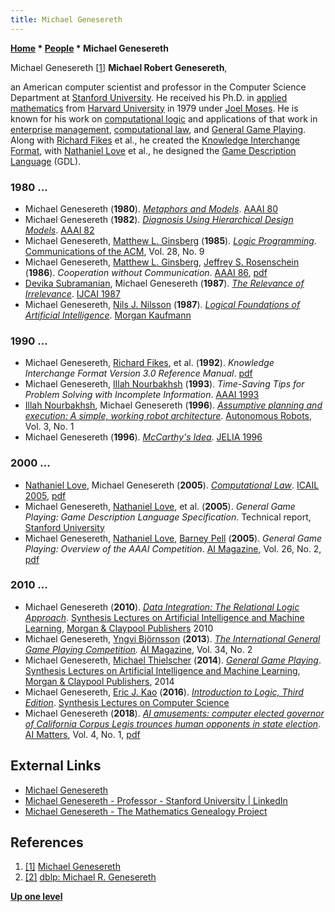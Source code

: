 ```yaml
---
title: Michael Genesereth
---
```

**[Home](Home "Home") \* [People](People "People") \* Michael Genesereth**



 [](http://logic.stanford.edu/people/genesereth/genesereth.html) Michael Genesereth <a id="cite-note-1" href="#cite-ref-1">[1]</a> 
**Michael Robert Genesereth**,  

an American computer scientist and professor in the Computer Science Department at [Stanford University](Stanford_University "Stanford University"). He received his Ph.D. in [applied mathematics](https://en.wikipedia.org/wiki/Applied_mathematics) from [Harvard University](Harvard_University "Harvard University") in 1979 under [Joel Moses](Mathematician#JMoses "Mathematician").
He is known for his work on [computational logic](https://en.wikipedia.org/wiki/Computational_logic) and applications of that work in [enterprise management](https://en.wikipedia.org/wiki/Management), [computational law](https://en.wikipedia.org/wiki/Computational_law), and [General Game Playing](General_Game_Playing "General Game Playing"). 
Along with [Richard Fikes](Richard_Fikes "Richard Fikes") et al., he created the [Knowledge Interchange Format](https://en.wikipedia.org/wiki/Knowledge_Interchange_Format), 
with [Nathaniel Love](index.php?title=Nathaniel_Love&action=edit&redlink=1 "Nathaniel Love (page does not exist)") et al., he designed the [Game Description Language](General_Game_Playing#GDL "General Game Playing") (GDL). 



### 1980 ...


* Michael Genesereth (**1980**). *[Metaphors and Models](https://www.aaai.org/Library/AAAI/1980/aaai80-058.php)*. [AAAI 80](Conferences#AAAI-80 "Conferences")
* Michael Genesereth (**1982**). *[Diagnosis Using Hierarchical Design Models](https://www.aaai.org/Library/AAAI/1982/aaai82-067.php)*. [AAAI 82](Conferences#AAAI-82 "Conferences")
* Michael Genesereth, [Matthew L. Ginsberg](Matthew_L._Ginsberg "Matthew L. Ginsberg") (**1985**). *[Logic Programming](https://dl.acm.org/citation.cfm?id=4287)*. [Communications of the ACM](ACM#Communications "ACM"), Vol. 28, No. 9
* Michael Genesereth, [Matthew L. Ginsberg](Matthew_L._Ginsberg "Matthew L. Ginsberg"), [Jeffrey S. Rosenschein](Mathematician#JSRosenschein "Mathematician") (**1986**). *Cooperation without Communication*. [AAAI 86](Conferences#AAAI-86 "Conferences"), [pdf](http://logic.stanford.edu/publications/genesereth/cooperation.pdf)
* [Devika Subramanian](Mathematician#DSubramanian "Mathematician"), Michael Genesereth (**1987**). *[The Relevance of Irrelevance](https://dl.acm.org/citation.cfm?id=1625098)*. [IJCAI 1987](Conferences#IJCAI1987 "Conferences")
* Michael Genesereth, [Nils J. Nilsson](Mathematician#NilsNilsson "Mathematician") (**1987**). *[Logical Foundations of Artificial Intelligence](https://www.sciencedirect.com/book/9780934613316/logical-foundations-of-artificial-intelligence)*. [Morgan Kaufmann](https://en.wikipedia.org/wiki/Morgan_Kaufmann_Publishers)


### 1990 ...


* Michael Genesereth, [Richard Fikes](Richard_Fikes "Richard Fikes"), et al. (**1992**). *Knowledge Interchange Format Version 3.0 Reference Manual*. [pdf](http://logic.stanford.edu/publications/genesereth/kif.pdf)
* Michael Genesereth, [Illah Nourbakhsh](Mathematician#IRNourbakhsh "Mathematician") (**1993**). *Time-Saving Tips for Problem Solving with Incomplete Information*. [AAAI 1993](Conferences#AAAI-93 "Conferences")
* [Illah Nourbakhsh](Mathematician#IRNourbakhsh "Mathematician"), Michael Genesereth (**1996**). *[Assumptive planning and execution: A simple, working robot architecture](https://www.ri.cmu.edu/publications/assumptive-planning-and-execution-a-simple-working-robot-architecture/)*. [Autonomous Robots](https://dblp.uni-trier.de/db/journals/arobots/arobots3.html), Vol. 3, No. 1
* Michael Genesereth (**1996**). *[McCarthy's Idea](https://link.springer.com/chapter/10.1007%2F3-540-61630-6_9)*. [JELIA 1996](https://dblp.uni-trier.de/db/conf/jelia/jelia96.html)


### 2000 ...


* [Nathaniel Love](index.php?title=Nathaniel_Love&action=edit&redlink=1 "Nathaniel Love (page does not exist)"), Michael Genesereth (**2005**). *[Computational Law](https://dl.acm.org/citation.cfm?id=1165517)*. [ICAIL 2005](https://dblp.uni-trier.de/db/conf/icail/icail2005.html), [pdf](http://logic.stanford.edu/publications/love/computationallaw.pdf)
* Michael Genesereth, [Nathaniel Love](index.php?title=Nathaniel_Love&action=edit&redlink=1 "Nathaniel Love (page does not exist)"), et al. (**2005**). *General Game Playing: Game Description Language Specification*. Technical report, [Stanford University](Stanford_University "Stanford University")
* Michael Genesereth, [Nathaniel Love](index.php?title=Nathaniel_Love&action=edit&redlink=1 "Nathaniel Love (page does not exist)"), [Barney Pell](Barney_Pell "Barney Pell") (**2005**). *General Game Playing: Overview of the AAAI Competition*. [AI Magazine](AAAI#AIMAG "AAAI"), Vol. 26, No. 2, [pdf](http://logic.stanford.edu/classes/cs227/2013/readings/aaai.pdf)


### 2010 ...


* Michael Genesereth (**2010**). *[Data Integration: The Relational Logic Approach](https://www.morganclaypool.com/doi/abs/10.2200/S00226ED1V01Y200911AIM008)*. [Synthesis Lectures on Artificial Intelligence and Machine Learning](https://www.morganclaypool.com/toc/aim/1/1), [Morgan & Claypool Publishers](https://www.morganclaypool.com/) 2010
* Michael Genesereth, [Yngvi Björnsson](Yngvi_Bj%C3%B6rnsson "Yngvi Björnsson") (**2013**). *[The International General Game Playing Competition](https://aaai.org/ojs/index.php/aimagazine/article/view/2475).* [AI Magazine](AAAI#AIMAG "AAAI"), Vol. 34, No. 2
* Michael Genesereth, [Michael Thielscher](Michael_Thielscher "Michael Thielscher") (**2014**). *[General Game Playing](https://www.morganclaypool.com/doi/abs/10.2200/S00564ED1V01Y201311AIM024)*. [Synthesis Lectures on Artificial Intelligence and Machine Learning](https://www.morganclaypool.com/toc/aim/1/1), [Morgan & Claypool Publishers](https://www.morganclaypool.com/), 2014
* Michael Genesereth, [Eric J. Kao](https://www.linkedin.com/in/ericjkao) (**2016**). *[Introduction to Logic, Third Edition](https://www.morganclaypool.com/doi/abs/10.2200/S00734ED2V01Y201609CSL008)*. [Synthesis Lectures on Computer Science](https://www.morganclaypool.com/toc/csl/1/1)
* Michael Genesereth (**2018**). *[AI amusements: computer elected governor of California Corpus Legis trounces human opponents in state election](https://dl.acm.org/citation.cfm?doid=3203247.3203256)*. [AI Matters](https://sigai.acm.org/aimatters/blog/), Vol. 4, No. 1, [pdf](https://sigai.acm.org/static/aimatters/4-1/AIMatters-4-1-09-Genesereth.pdf)


## External Links


* [Michael Genesereth](http://logic.stanford.edu/people/genesereth/genesereth.html)
* [Michael Genesereth - Professor - Stanford University | LinkedIn](https://www.linkedin.com/in/michael-genesereth-2a006157)
* [Michael Genesereth - The Mathematics Genealogy Project](https://genealogy.math.ndsu.nodak.edu/id.php?id=71203)


## References


1. <a id="cite-ref-1" href="#cite-note-1">[1]</a> [Michael Genesereth](http://logic.stanford.edu/people/genesereth/genesereth.html)
2. <a id="cite-ref-2" href="#cite-note-2">[2]</a> [dblp: Michael R. Genesereth](https://dblp.uni-trier.de/pers/hd/g/Genesereth:Michael_R=)

**[Up one level](People "People")**







 
